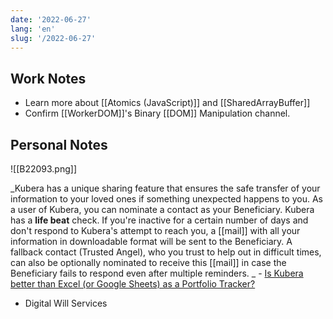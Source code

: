 ```yaml
---
date: '2022-06-27'
lang: 'en'
slug: '/2022-06-27'
---
```


## Work Notes

- Learn more about [[Atomics (JavaScript)]] and [[SharedArrayBuffer]]
- Confirm [[WorkerDOM]]'s Binary [[DOM]] Manipulation channel.

## Personal Notes

![[B22093.png]]

_Kubera has a unique sharing feature that ensures the safe transfer of your information to your loved ones if something unexpected happens to you. As a user of Kubera, you can nominate a contact as your Beneficiary. Kubera has a **life beat** check. If you're inactive for a certain number of days and don't respond to Kubera's attempt to reach you, a [[mail]] with all your information in downloadable format will be sent to the Beneficiary. A fallback contact (Trusted Angel), who you trust to help out in difficult times, can also be optionally nominated to receive this [[mail]] in case the Beneficiary fails to respond even after multiple reminders. _ - [Is Kubera better than Excel (or Google Sheets) as a Portfolio Tracker?](https://www.kubera.com/blog/using-excel-or-google-sheets-for-tracking-net-worth)

- Digital Will Services
